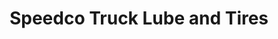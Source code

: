 ---
title: "Speedco Truck Lube and Tires"
url: /alma/speedco-truck-lube-and-tires/
shop: Autowerkstatt
---
